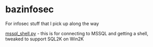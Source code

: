 # bazinfosec
For infosec stuff that I pick up along the way

[mssql_shell.py](https://github.com/mcbazza/bazinfosec/blob/master/mssql_shell.py) - this is for connecting to MSSQL and getting a shell, tweaked to support SQL2K on Win2K
